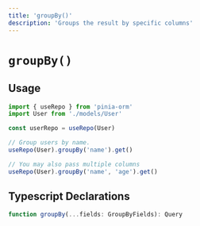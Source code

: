 ```yaml
---
title: 'groupBy()'
description: 'Groups the result by specific columns'
---
```


# `groupBy()`

## Usage

````ts
import { useRepo } from 'pinia-orm'
import User from './models/User'

const userRepo = useRepo(User)

// Group users by name.
useRepo(User).groupBy('name').get()

// You may also pass multiple columns
useRepo(User).groupBy('name', 'age').get()

````

## Typescript Declarations

````ts
function groupBy(...fields: GroupByFields): Query
````
